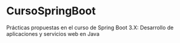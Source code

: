 # CursoSpringBoot
Prácticas propuestas en el curso de Spring Boot 3.X: Desarrollo de aplicaciones y servicios web en Java
